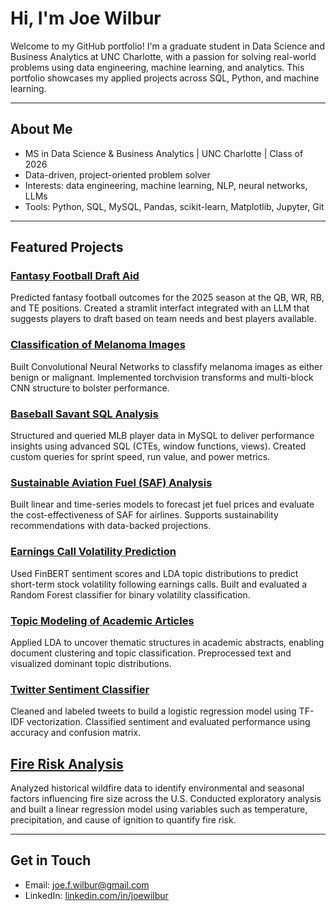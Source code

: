 # Hi, I'm Joe Wilbur

Welcome to my GitHub portfolio! I'm a graduate student in Data Science and Business Analytics at UNC Charlotte, with a passion for solving real-world problems using data engineering, machine learning, and analytics. This portfolio showcases my applied projects across SQL, Python, and machine learning.

---

## About Me

- MS in Data Science & Business Analytics | UNC Charlotte | Class of 2026
- Data-driven, project-oriented problem solver
- Interests: data engineering, machine learning, NLP, neural networks, LLMs 
- Tools: Python, SQL, MySQL, Pandas, scikit-learn, Matplotlib, Jupyter, Git

---

## Featured Projects

### [Fantasy Football Draft Aid](./Fantasy-Football-Aid)
Predicted fantasy football outcomes for the 2025 season at the QB, WR, RB, and TE positions. Created a stramlit interfact integrated with an LLM that suggests players to draft based on team needs and best players available. 

### [Classification of Melanoma Images](./Melanoma-Detection-CNN)
Built Convolutional Neural Networks to classfify melanoma images as either benign or malignant. Implemented torchvision transforms and multi-block CNN structure to bolster performance. 

### [Baseball Savant SQL Analysis](./Baseball-Savant-SQL-DB)
Structured and queried MLB player data in MySQL to deliver performance insights using advanced SQL (CTEs, window functions, views). Created custom queries for sprint speed, run value, and power metrics.

### [Sustainable Aviation Fuel (SAF) Analysis](./SAF-Analysis)
Built linear and time-series models to forecast jet fuel prices and evaluate the cost-effectiveness of SAF for airlines. Supports sustainability recommendations with data-backed projections.

### [Earnings Call Volatility Prediction](./Earnings-Calls-SentAnalysis-TopicModeling-Analysis)
Used FinBERT sentiment scores and LDA topic distributions to predict short-term stock volatility following earnings calls. Built and evaluated a Random Forest classifier for binary volatility classification.

### [Topic Modeling of Academic Articles](./Academic-Article-Topic-Modeling)
Applied LDA to uncover thematic structures in academic abstracts, enabling document clustering and topic classification. Preprocessed text and visualized dominant topic distributions.

### [Twitter Sentiment Classifier](./Twitter-Sentiment-Analysis)
Cleaned and labeled tweets to build a logistic regression model using TF-IDF vectorization. Classified sentiment and evaluated performance using accuracy and confusion matrix.

## [Fire Risk Analysis](./Fire-Risk-Analysis)
Analyzed historical wildfire data to identify environmental and seasonal factors influencing fire size across the U.S. Conducted exploratory analysis and built a linear regression model using variables such as temperature, precipitation, and cause of ignition to quantify fire risk.

---

## Get in Touch

- Email: [joe.f.wilbur@gmail.com](mailto:joe.f.wilbur@gmail.com)
- LinkedIn: [linkedin.com/in/joewilbur](https://www.linkedin.com/in/joseph-wilbur-baa3301b0/)

